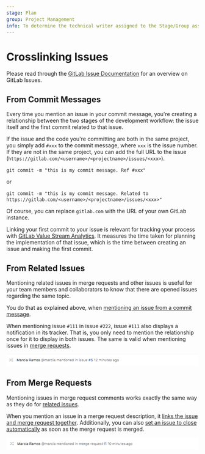 ```yaml
---
stage: Plan
group: Project Management
info: To determine the technical writer assigned to the Stage/Group associated with this page, see https://about.gitlab.com/handbook/engineering/ux/technical-writing/#assignments
---
```


# Crosslinking Issues

Please read through the [GitLab Issue Documentation](index.md) for an overview on GitLab Issues.

## From Commit Messages

Every time you mention an issue in your commit message, you're creating
a relationship between the two stages of the development workflow: the
issue itself and the first commit related to that issue.

If the issue and the code you're committing are both in the same project,
you simply add `#xxx` to the commit message, where `xxx` is the issue number.
If they are not in the same project, you can add the full URL to the issue
(`https://gitlab.com/<username>/<projectname>/issues/<xxx>`).

```shell
git commit -m "this is my commit message. Ref #xxx"
```

or

```shell
git commit -m "this is my commit message. Related to https://gitlab.com/<username>/<projectname>/issues/<xxx>"
```

Of course, you can replace `gitlab.com` with the URL of your own GitLab instance.

Linking your first commit to your issue is relevant
for tracking your process with [GitLab Value Stream Analytics](https://about.gitlab.com/stages-devops-lifecycle/value-stream-analytics/).
It measures the time taken for planning the implementation of that issue,
which is the time between creating an issue and making the first commit.

## From Related Issues

Mentioning related issues in merge requests and other issues is useful
for your team members and collaborators to know that there are opened
issues regarding the same topic.

You do that as explained above, when [mentioning an issue from a commit message](#from-commit-messages).

When mentioning issue `#111` in issue `#222`, issue `#111` also displays a notification
in its tracker. That is, you only need to mention the relationship once for it to
display in both issues. The same is valid when mentioning issues in [merge requests](#from-merge-requests).

![issue mentioned in issue](img/mention_in_issue.png)

## From Merge Requests

Mentioning issues in merge request comments works exactly the same way as
they do for [related issues](#from-related-issues).

When you mention an issue in a merge request description, it
[links the issue and merge request together](#from-related-issues). Additionally,
you can also [set an issue to close automatically](managing_issues.md#closing-issues-automatically)
as soon as the merge request is merged.

![issue mentioned in MR](img/mention_in_merge_request.png)
